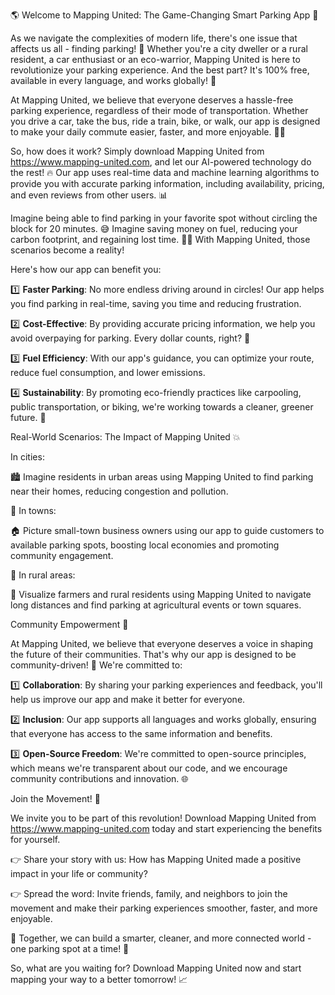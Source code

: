 🌎 Welcome to Mapping United: The Game-Changing Smart Parking App 🚀

As we navigate the complexities of modern life, there's one issue that affects us all - finding parking! 💪 Whether you're a city dweller or a rural resident, a car enthusiast or an eco-warrior, Mapping United is here to revolutionize your parking experience. And the best part? It's 100% free, available in every language, and works globally! 🌟

At Mapping United, we believe that everyone deserves a hassle-free parking experience, regardless of their mode of transportation. Whether you drive a car, take the bus, ride a train, bike, or walk, our app is designed to make your daily commute easier, faster, and more enjoyable. 🚴‍♀️

So, how does it work? Simply download Mapping United from https://www.mapping-united.com, and let our AI-powered technology do the rest! 🔥 Our app uses real-time data and machine learning algorithms to provide you with accurate parking information, including availability, pricing, and even reviews from other users. 📊

Imagine being able to find parking in your favorite spot without circling the block for 20 minutes. 😅 Imagine saving money on fuel, reducing your carbon footprint, and regaining lost time. 💸💪 With Mapping United, those scenarios become a reality!

Here's how our app can benefit you:

1️⃣ **Faster Parking**: No more endless driving around in circles! Our app helps you find parking in real-time, saving you time and reducing frustration.

2️⃣ **Cost-Effective**: By providing accurate pricing information, we help you avoid overpaying for parking. Every dollar counts, right? 💸

3️⃣ **Fuel Efficiency**: With our app's guidance, you can optimize your route, reduce fuel consumption, and lower emissions.

4️⃣ **Sustainability**: By promoting eco-friendly practices like carpooling, public transportation, or biking, we're working towards a cleaner, greener future. 🌱

Real-World Scenarios: The Impact of Mapping United 💥

In cities:

🏙️ Imagine residents in urban areas using Mapping United to find parking near their homes, reducing congestion and pollution.

💪 In towns:

🏠 Picture small-town business owners using our app to guide customers to available parking spots, boosting local economies and promoting community engagement.

🌳 In rural areas:

🚗 Visualize farmers and rural residents using Mapping United to navigate long distances and find parking at agricultural events or town squares.

Community Empowerment 💪

At Mapping United, we believe that everyone deserves a voice in shaping the future of their communities. That's why our app is designed to be community-driven! 🌟 We're committed to:

1️⃣ **Collaboration**: By sharing your parking experiences and feedback, you'll help us improve our app and make it better for everyone.

2️⃣ **Inclusion**: Our app supports all languages and works globally, ensuring that everyone has access to the same information and benefits.

3️⃣ **Open-Source Freedom**: We're committed to open-source principles, which means we're transparent about our code, and we encourage community contributions and innovation. 🌐

Join the Movement! 🎉

We invite you to be part of this revolution! Download Mapping United from https://www.mapping-united.com today and start experiencing the benefits for yourself.

👉 Share your story with us: How has Mapping United made a positive impact in your life or community?

👉 Spread the word: Invite friends, family, and neighbors to join the movement and make their parking experiences smoother, faster, and more enjoyable.

🌟 Together, we can build a smarter, cleaner, and more connected world - one parking spot at a time! 🚀

So, what are you waiting for? Download Mapping United now and start mapping your way to a better tomorrow! 📈